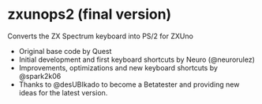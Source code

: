 # zxunops2 (final version)

Converts the ZX Spectrum keyboard into PS/2 for ZXUno

* Original base code by Quest
* Initial development and first keyboard shortcuts by Neuro (@neurorulez)
* Improvements, optimizations and new keyboard shortcuts by @spark2k06
* Thanks to @desUBIkado to become a Betatester and providing new ideas for the latest version.
